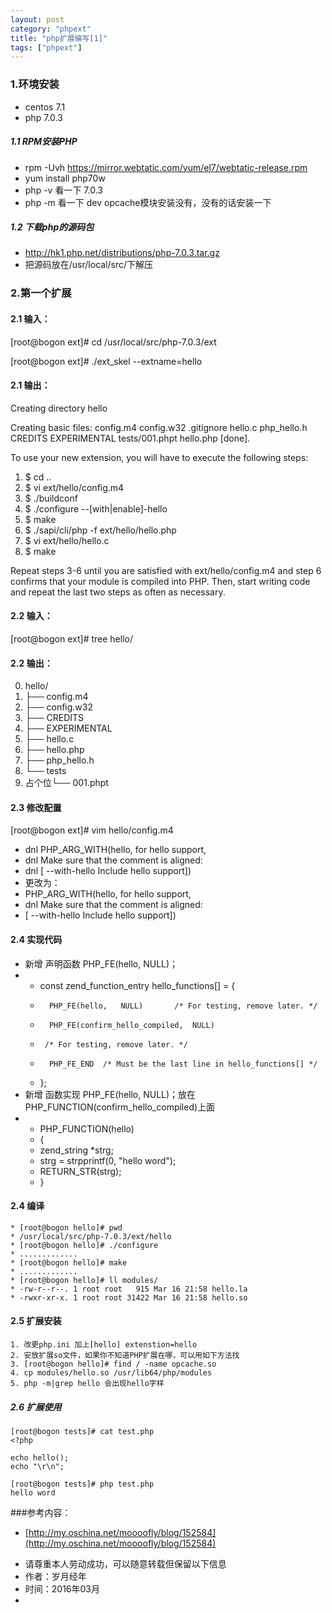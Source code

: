 ```yaml
---
layout: post
category: "phpext"
title: "php扩展编写[1]"
tags: ["phpext"]
---
```


### 1.环境安装

* centos 7.1
* php 7.0.3

##### 1.1 RPM安装PHP
* rpm -Uvh https://mirror.webtatic.com/yum/el7/webtatic-release.rpm 
* yum install php70w
* php -v 看一下 7.0.3
* php -m 看一下 dev opcache模块安装没有，没有的话安装一下 

##### 1.2 下载php的源码包
* http://hk1.php.net/distributions/php-7.0.3.tar.gz
* 把源码放在/usr/local/src/下解压


### 2.第一个扩展

#### 2.1 输入：

[root@bogon ext]# cd /usr/local/src/php-7.0.3/ext

[root@bogon ext]# ./ext_skel --extname=hello
#### 2.1 输出：
Creating directory hello
	
Creating basic files: config.m4 config.w32 .gitignore hello.c php_hello.h
CREDITS EXPERIMENTAL tests/001.phpt hello.php [done].
	
To use your new extension, you will have to execute the following steps:
	
1.  $ cd ..
2.  $ vi ext/hello/config.m4
3.  $ ./buildconf
4.  $ ./configure --[with|enable]-hello
5.  $ make
6.  $ ./sapi/cli/php -f ext/hello/hello.php
7.  $ vi ext/hello/hello.c
8.  $ make
	
Repeat steps 3-6 until you are satisfied with ext/hello/config.m4 and
step 6 confirms that your module is compiled into PHP. Then, start writing
code and repeat the last two steps as often as necessary.

#### 2.2 输入：
[root@bogon ext]# tree hello/

#### 2.2 输出：
0. hello/
1. ├── config.m4
2. ├── config.w32
3. ├── CREDITS
4. ├── EXPERIMENTAL
5. ├── hello.c
6. ├── hello.php
7. ├── php_hello.h
8. └── tests
9. 占个位└── 001.phpt

#### 2.3 修改配置
[root@bogon ext]# vim hello/config.m4

* dnl PHP_ARG_WITH(hello, for hello support,
* dnl Make sure that the comment is aligned:
* dnl [  --with-hello             Include hello support])
* 更改为：
* PHP_ARG_WITH(hello, for hello support,
* dnl Make sure that the comment is aligned:
* [  --with-hello             Include hello support])


#### 2.4 实现代码
* 新增 声明函数 PHP_FE(hello,	NULL)；
* 
	- 	const zend_function_entry hello_functions[] = {
	- 		PHP_FE(hello,	NULL)		/* For testing, remove later. */
	- 		PHP_FE(confirm_hello_compiled,	NULL)
	- 	   /* For testing, remove later. */
	-		PHP_FE_END	/* Must be the last line in hello_functions[] */
	-	};
*  新增 函数实现 PHP_FE(hello,	NULL)；放在PHP_FUNCTION(confirm_hello_compiled)上面
*  
	- PHP_FUNCTION(hello)
	- {
	- 	zend_string *strg;
	-	strg = strpprintf(0, "hello word");
	-	RETURN_STR(strg);
	- }

#### 2.4 编译
	* [root@bogon hello]# pwd
	* /usr/local/src/php-7.0.3/ext/hello
	* [root@bogon hello]# ./configure
	* ............. 
	* [root@bogon hello]# make
	* .............
	* [root@bogon hello]# ll modules/
	* -rw-r--r--. 1 root root   915 Mar 16 21:58 hello.la
	* -rwxr-xr-x. 1 root root 31422 Mar 16 21:58 hello.so

#### 2.5 扩展安装
	1. 改更php.ini 加上[hello] extenstion=hello
	2. 安放扩展so文件，如果你不知道PHP扩展在哪，可以用如下方法找
	3. [root@bogon hello]# find / -name opcache.so
	4. cp modules/hello.so /usr/lib64/php/modules
	5. php -m|grep hello 会出现hello字样


##### 2.6 扩展使用

	[root@bogon tests]# cat test.php
	<?php
	
	echo hello();
	echo "\r\n";
	
	[root@bogon tests]# php test.php
	hello word


###参考内容：

* [http://my.oschina.net/moooofly/blog/152584](http://my.oschina.net/moooofly/blog/152584)

  
>
- 请尊重本人劳动成功，可以随意转载但保留以下信息 
- 作者：岁月经年 
- 时间：2016年03月
- 
